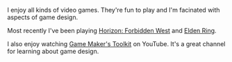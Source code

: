 I enjoy all kinds of video games. They're fun to play and I'm facinated with aspects of game design.

Most recently I've been playing [Horizon: Forbidden West](https://en.wikipedia.org/wiki/Horizon_Forbidden_West) and [Elden Ring](https://en.wikipedia.org/wiki/Elden_Ring).

I also enjoy watching [Game Maker's Toolkit](https://www.youtube.com/user/McBacon1337) on YouTube. It's a great channel for learning about game design.
